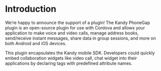 # Introduction

We’re happy to announce the support of a plugin! The Kandy PhoneGap plugin is an open-source plugin for use with Cordova and allows your application to make voice and video calls, manage address books, send/receive instant messages, share data in group sessions, and more on both Android and iOS devices.

This plugin encapsulates the Kandy mobile SDK. Developers could quickly embed collaboration widgets like video call, chat widget into their applications by declaring tags with predefined attribute names.
